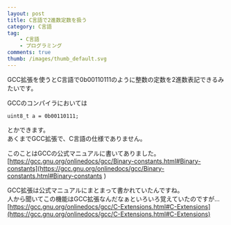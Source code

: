 ```yaml
---
layout: post
title: C言語で2進数定数を扱う
category: C言語
tag:
    - C言語
    - プログラミング
comments: true
thumb: /images/thumb_default.svg
---
```

GCC拡張を使うとC言語で0b00110111のように整数の定数を2進数表記できるみたいです。


GCCのコンパイラにおいては  

```
uint8_t a = 0b00110111;
```

とかできます。  
あくまでGCC拡張で、C言語の仕様でありません。


このことはGCCの公式マニュアルに書いてありました。
[https://gcc.gnu.org/onlinedocs/gcc/Binary-constants.html#Binary-constants](https://gcc.gnu.org/onlinedocs/gcc/Binary-constants.html#Binary-constants
)


GCC拡張は公式マニュアルにまとまって書かれていたんですね。  
人から聞いてこの機能はGCC拡張なんだなぁといろいろ覚えていたのですが...  
[https://gcc.gnu.org/onlinedocs/gcc/C-Extensions.html#C-Extensions](https://gcc.gnu.org/onlinedocs/gcc/C-Extensions.html#C-Extensions)

